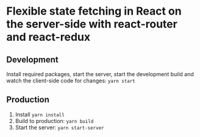 # Flexible state fetching in React on the server-side with react-router and react-redux

## Development
Install required packages, start the server, start the development build and watch the client-side code for changes:
`yarn start`

## Production
1. Install
`yarn install`
2. Build to production:
`yarn build`
3. Start the server:
`yarn start-server`